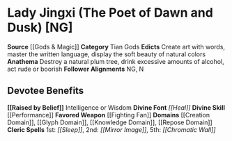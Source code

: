 ﻿---
ability:
- Intelligence
- Wisdom
ability_boost:
- Intelligence
- Wisdom
alignment: NG
deity:
- '[[DATABASE/deity/Lady Jingxi|Lady Jingxi]]'
deity_category: Tian Gods
divine_font: Heal
domain:
- '[[DATABASE/domain/Creation Domain|Creation]]'
- '[[DATABASE/domain/Glyph Domain|Glyph]]'
- '[[DATABASE/domain/Knowledge Domain|Knowledge]]'
- '[[DATABASE/domain/Repose Domain|Repose]]'
favored_weapon: '[[DATABASE/weapon/Fighting Fan|Fighting Fan]]'
follower_alignment:
- NG
- N
id: '178'
name: Lady Jingxi
rarity: Common
skill:
- '[[DATABASE/skill/Performance|Performance]]'
source: '[[DATABASE/source/Gods & Magic|Gods & Magic]]'
trait: null
type: Deity

---
# Lady Jingxi (The Poet of Dawn and Dusk) [NG]

**Source** [[Gods & Magic]] 
**Category** Tian Gods
**Edicts** Create art with words, master the written language, display the soft beauty of natural colors
**Anathema** Destroy a natural plum tree, drink excessive amounts of alcohol, act rude or boorish
**Follower Alignments** NG, N

## Devotee Benefits

**[[Raised by Belief]]** Intelligence or Wisdom
**Divine Font** _[[Heal]]_
**Divine Skill** [[Performance]]
**Favored Weapon** [[Fighting Fan]]
**Domains** [[Creation Domain]], [[Glyph Domain]], [[Knowledge Domain]], [[Repose Domain]]
**Cleric Spells** 1st: _[[Sleep]]_, 2nd: _[[Mirror Image]]_, 5th: _[[Chromatic Wall]]_